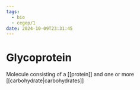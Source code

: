 ```yaml
---
tags:
  - bio
  - cegep/1
date: 2024-10-09T23:31:45
---
```


# Glycoprotein

Molecule consisting of a [[protein]] and one or more [[carbohydrate|carbohydrates]]